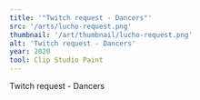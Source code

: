 ```yaml
---
title: '"Twitch request - Dancers"'
src: '/arts/lucho-request.png'
thumbnail: '/art/thumbnail/lucho-request.png'
alt: 'Twitch request - Dancers'
year: 2020
tool: Clip Studio Paint
---
```


Twitch request - Dancers
